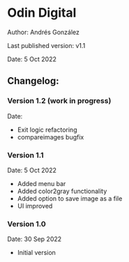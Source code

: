 # Odin Digital
Author: Andrés González

Last published version: v1.1

Date: 5 Oct 2022

## Changelog:

### Version 1.2 (work in progress)
Date:
- Exit logic refactoring
- compareimages bugfix

### Version 1.1
Date: 5 Oct 2022
- Added menu bar
- Added color2gray functionality
- Added option to save image as a file
- UI improved

### Version 1.0
Date: 30 Sep 2022
- Initial version
